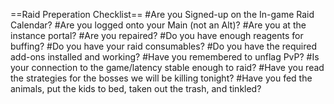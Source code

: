 ==Raid Preperation Checklist==
#Are you Signed-up on the In-game Raid Calendar?
#Are you logged onto your Main (not an Alt)?
#Are you at the instance portal?
#Are you repaired?
#Do you have enough reagents for buffing?
#Do you have your raid consumables?
#Do you have the required add-ons installed and working?
#Have you remembered to unflag PvP?
#Is your connection to the game/latency stable enough to raid?
#Have you read the strategies for the bosses we will be killing tonight?
#Have you fed the animals, put the kids to bed, taken out the trash, and tinkled?